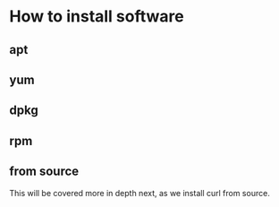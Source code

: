 # How to install software

## apt

## yum

## dpkg

## rpm

## from source

This will be covered more in depth next, as we install curl from source.

